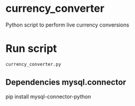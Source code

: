 # currency_converter
Python script to perform live currency conversions
# Run script 
`currency_converter.py`
## Dependencies mysql.connector
pip install mysql-connector-python
